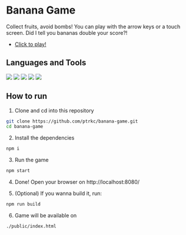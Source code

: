 # Banana Game

Collect fruits, avoid bombs! You can play with the arrow keys or a touch screen. Did I tell you bananas double your score?!

- [Click to play!](https://ptrkc.github.io/banana-game/public/index.html)

## Languages and Tools

![](https://shields.io/badge/-HTML5-E34F26?logo=html5&logoColor=white&style=for-the-badge)
![](https://shields.io/badge/-CSS3-1572B6?logo=CSS3&logoColor=white&style=for-the-badge)
![](https://shields.io/badge/-JavaScript-F7DF1E?logo=JavaScript&logoColor=white&style=for-the-badge)
![](https://shields.io/badge/-TypeScript-3178C6?logo=TypeScript&logoColor=white&style=for-the-badge)
![](https://shields.io/badge/-WebPack-8DD6F9?logo=WebPack&logoColor=white&style=for-the-badge)

## How to run

1. Clone and cd into this repository

```bash
git clone https://github.com/ptrkc/banana-game.git
cd banana-game
```

2. Install the dependencies

```bash
npm i
```

3. Run the game

```bash
npm start
```

4. Done! Open your browser on http://localhost:8080/

5. (Optional) If you wanna build it, run:

```bash
npm run build
```

6. Game will be available on

```bash
./public/index.html
```
